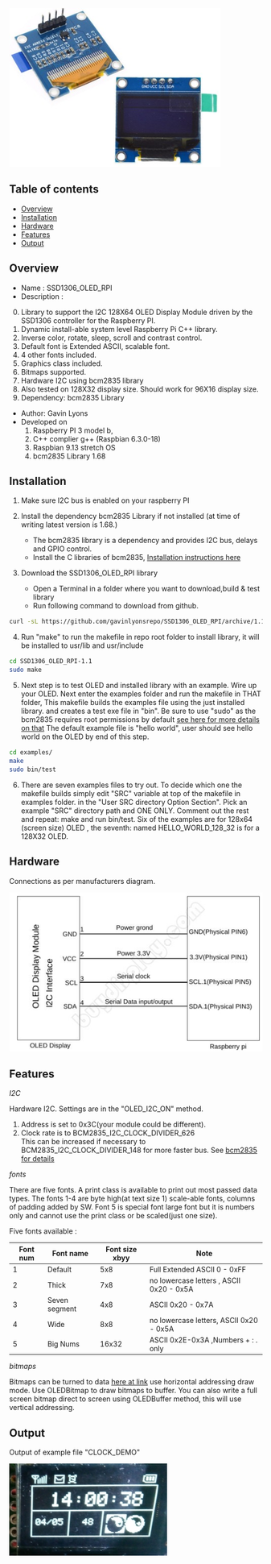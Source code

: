 
![ OLED ](https://github.com/gavinlyonsrepo/SSD1306_OLED_RPI/blob/main/extras/image/device.jpg)

Table of contents
---------------------------

  * [Overview](#overview)
  * [Installation](#installation)
  * [Hardware](#hardware)
  * [Features](#features)
  * [Output](#output)


Overview
--------------------
* Name : SSD1306_OLED_RPI
* Description :

0. Library to support the I2C 128X64 OLED Display Module
   driven by the SSD1306 controller for the Raspberry PI.
1. Dynamic install-able system level Raspberry Pi C++ library.
2. Inverse color, rotate, sleep, scroll and contrast control.
3. Default font is Extended ASCII, scalable font.
4. 4 other fonts included.
5. Graphics class included.
6. Bitmaps supported.
7. Hardware I2C using bcm2835 library
8. Also tested on 128X32 display size. Should work for 96X16 display size.
9. Dependency: bcm2835 Library

* Author: Gavin Lyons
* Developed on 
	1. Raspberry PI 3 model b, 
	2. C++ complier g++ (Raspbian 6.3.0-18)
	3. Raspbian 9.13 stretch OS
	4. bcm2835 Library 1.68 


Installation
------------------------------

1. Make sure I2C bus is enabled on your raspberry PI

2. Install the dependency bcm2835 Library if not installed (at time of writing latest version is 1.68.)
	* The bcm2835 library is a dependency and provides I2C bus, delays and GPIO control.
	* Install the C libraries of bcm2835, [Installation instructions here](http://www.airspayce.com/mikem/bcm2835/)

3. Download the SSD1306_OLED_RPI library 
	* Open a Terminal in a folder where you want to download,build & test library
	* Run following command to download from github.
    
```sh
curl -sL https://github.com/gavinlyonsrepo/SSD1306_OLED_RPI/archive/1.1.tar.gz | tar xz
```

4. Run "make" to run the makefile in repo root folder to install library, it will be 
    installed to usr/lib and usr/include
    
```sh
cd SSD1306_OLED_RPI-1.1
sudo make
```

5. Next step is to test OLED and installed library with an example.
Wire up your OLED. Next enter the examples folder and run the makefile in THAT folder, 
This makefile builds the examples file using the just installed library.
and creates a test exe file in "bin". Be sure to use "sudo" as the bcm2835 requires root permissions by default [ see here for more details on that](http://www.airspayce.com/mikem/bcm2835/) 
The default example file is "hello world",  user should see hello world on the OLED
by end of this step.

```sh
cd examples/
make
sudo bin/test
```

6. There are seven examples files to try out. 
To decide which one the makefile builds simply edit "SRC" variable at top of the makefile in examples folder.
in the "User SRC directory Option Section". Pick an example "SRC" directory path and ONE ONLY.
Comment out the rest and repeat: make and run bin/test.
Six of the examples are for 128x64 (screen size) OLED , the seventh: named HELLO_WORLD_128_32 is for a 128X32 OLED.


Hardware
----------------------------

Connections as per manufacturers diagram.

![ wiring ](https://github.com/gavinlyonsrepo/SSD1306_OLED_RPI/blob/main/extras/image/wiring.jpg)

Features
-------------------------

*I2C*

Hardware I2C.
Settings are in the "OLED_I2C_ON" method.

1. Address is set to 0x3C(your module could be different).
2. Clock rate is to BCM2835_I2C_CLOCK_DIVIDER_626   
	This can be increased if necessary to BCM2835_I2C_CLOCK_DIVIDER_148
	for more faster bus. See [bcm2835 for details](http://www.airspayce.com/mikem/bcm2835/) 


*fonts*

There are five fonts.
A print class is available to print out most passed data types.
The fonts 1-4 are byte high(at text size 1) scale-able fonts, columns of padding added by SW.
Font 5 is special font large font but it is numbers only and cannot
use the print class or be scaled(just one size).  

Five fonts available : 

| Font num | Font name | Font size xbyy |  Note |
| ------ | ------ | ------ | ------ |  
| 1 | Default | 5x8 | Full Extended ASCII 0 - 0xFF |
| 2 | Thick   | 7x8 | no lowercase letters , ASCII  0x20 - 0x5A |
| 3 | Seven segment | 4x8 | ASCII  0x20 - 0x7A |
| 4 | Wide | 8x8 | no lowercase letters, ASCII 0x20 - 0x5A |
| 5 | Big Nums | 16x32 | ASCII 0x2E-0x3A ,Numbers + : . only |

*bitmaps*

Bitmaps can be turned to data [here at link]( https://javl.github.io/image2cpp/) use horizontal addressing draw mode.
Use OLEDBitmap to draw bitmaps to buffer.
You can also write a full screen bitmap direct to screen using OLEDBuffer method, this will use vertical addressing.


Output
--------------------------------

Output of example file "CLOCK_DEMO"

![ op ](https://github.com/gavinlyonsrepo/SSD1306_OLED_RPI/blob/main/extras/image/output.jpg)

